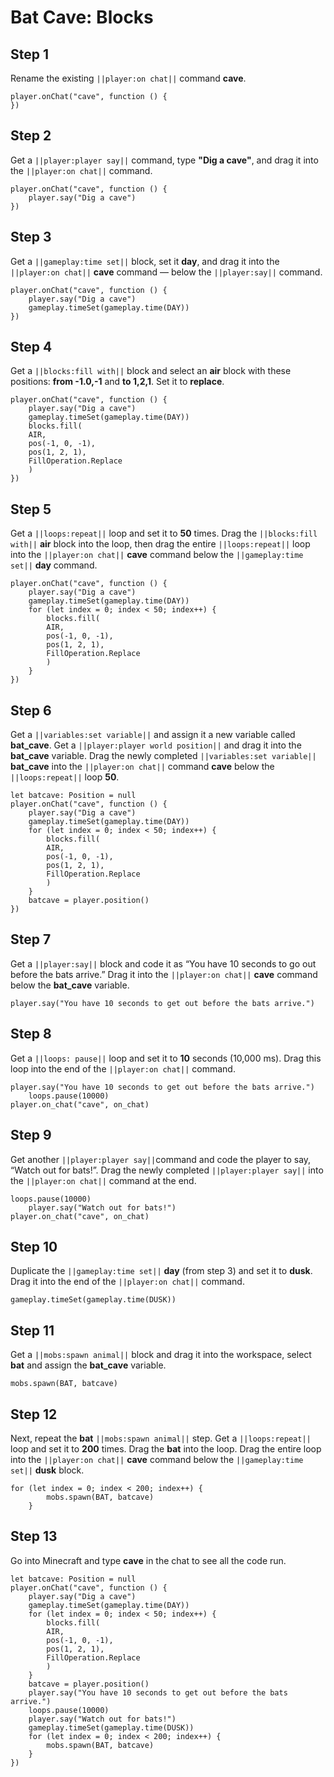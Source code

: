 # Bat Cave: Blocks

## Step 1
Rename the existing ``||player:on chat||`` command **cave**.

```blocks
player.onChat("cave", function () {
})
```

## Step 2

Get a  ``||player:player say||`` command, type **"Dig a cave"**, and drag it into the ``||player:on chat||`` command.

```blocks
player.onChat("cave", function () {
    player.say("Dig a cave")
})
```

## Step 3

Get a ``||gameplay:time set||`` block, set it **day**, and drag it into the ``||player:on chat||`` **cave** command — below the ``||player:say||`` command.

```blocks
player.onChat("cave", function () {
    player.say("Dig a cave")
    gameplay.timeSet(gameplay.time(DAY))
})
```

## Step 4

Get a ``||blocks:fill with||`` block and select an **air** block with these positions: **from -1.0,-1** and **to 1,2,1**. Set it to **replace**.

```blocks
player.onChat("cave", function () {
    player.say("Dig a cave")
    gameplay.timeSet(gameplay.time(DAY))
    blocks.fill(
    AIR,
    pos(-1, 0, -1),
    pos(1, 2, 1),
    FillOperation.Replace
    )
})
```

## Step 5

Get a ``||loops:repeat||`` loop and set it to **50** times. Drag the ``||blocks:fill with||`` **air** block into the loop, then drag the entire ``||loops:repeat||`` loop into the ``||player:on chat||`` **cave** command below the ``||gameplay:time set||`` **day** command.

```blocks
player.onChat("cave", function () {
    player.say("Dig a cave")
    gameplay.timeSet(gameplay.time(DAY))
    for (let index = 0; index < 50; index++) {
        blocks.fill(
        AIR,
        pos(-1, 0, -1),
        pos(1, 2, 1),
        FillOperation.Replace
        )
    }
})
```

## Step 6

Get a ``||variables:set variable||`` and assign it a new variable called **bat_cave**.  Get a ``||player:player world position||`` and drag it into the **bat_cave** variable. 
Drag the newly completed ``||variables:set variable||`` **bat_cave** into the ``||player:on chat||`` command **cave** below the ``||loops:repeat||`` loop **50**.

```blocks
let batcave: Position = null
player.onChat("cave", function () {
    player.say("Dig a cave")
    gameplay.timeSet(gameplay.time(DAY))
    for (let index = 0; index < 50; index++) {
        blocks.fill(
        AIR,
        pos(-1, 0, -1),
        pos(1, 2, 1),
        FillOperation.Replace
        )
    }
    batcave = player.position()
})
```

## Step 7

Get a  ``||player:say||`` block and code it as “You have 10 seconds to go out before the bats arrive.” Drag it into the ``||player:on chat||`` **cave** command below the **bat_cave** variable.

```blocks
player.say("You have 10 seconds to get out before the bats arrive.")
```

## Step 8

Get a ``||loops: pause||`` loop and set it to **10** seconds (10,000 ms). Drag this loop into the end of the ``||player:on chat||`` command.

```blocks
player.say("You have 10 seconds to get out before the bats arrive.")
    loops.pause(10000)
player.on_chat("cave", on_chat)
```

## Step 9

Get another ``||player:player say||``command and code the player to say, “Watch out for bats!”. Drag the newly completed ``||player:player say||`` into the ``||player:on chat||`` command at the end. 

```blocks
loops.pause(10000)
    player.say("Watch out for bats!")
player.on_chat("cave", on_chat)
```

## Step 10

Duplicate the ``||gameplay:time set||`` **day** (from step 3) and set it to **dusk**. Drag it into the end of the ``||player:on chat||`` command.

```blocks
gameplay.timeSet(gameplay.time(DUSK))
```

## Step 11

Get a ``||mobs:spawn animal||`` block and drag it into the workspace, select **bat** and assign the **bat_cave** variable.

```blocks
mobs.spawn(BAT, batcave)
```

## Step 12

Next, repeat the **bat** ``||mobs:spawn animal||`` step. Get a ``||loops:repeat||`` loop and set it to **200** times. Drag the **bat** into the loop. Drag the entire loop into the ``||player:on chat||`` **cave** command below the ``||gameplay:time set||`` **dusk** block.

```blocks
for (let index = 0; index < 200; index++) {
        mobs.spawn(BAT, batcave)
    }
```

## Step 13

Go into Minecraft and type **cave** in the chat to see all the code run.

```blocks
let batcave: Position = null
player.onChat("cave", function () {
    player.say("Dig a cave")
    gameplay.timeSet(gameplay.time(DAY))
    for (let index = 0; index < 50; index++) {
        blocks.fill(
        AIR,
        pos(-1, 0, -1),
        pos(1, 2, 1),
        FillOperation.Replace
        )
    }
    batcave = player.position()
    player.say("You have 10 seconds to get out before the bats arrive.")
    loops.pause(10000)
    player.say("Watch out for bats!")
    gameplay.timeSet(gameplay.time(DUSK))
    for (let index = 0; index < 200; index++) {
        mobs.spawn(BAT, batcave)
    }
})
```

